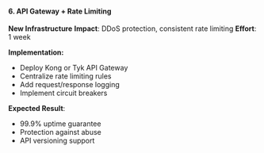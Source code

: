 #### 6. API Gateway + Rate Limiting

**New Infrastructure**
**Impact**: DDoS protection, consistent rate limiting
**Effort**: 1 week

**Implementation:**

- Deploy Kong or Tyk API Gateway
- Centralize rate limiting rules
- Add request/response logging
- Implement circuit breakers

**Expected Result**:

- 99.9% uptime guarantee
- Protection against abuse
- API versioning support
